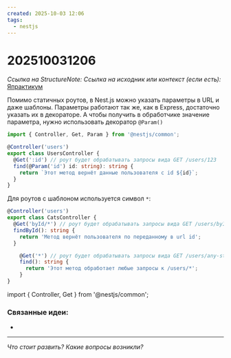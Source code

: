 ```yaml
---
created: 2025-10-03 12:06
tags:
  - nestjs
---
```

# 202510031206
*Ссылка на StructureNote:*
*Ссылка на исходник или контекст (если есть):* [Япрактикум](https://practicum.yandex.ru/learn/backend-nodejs/courses/a4214ab0-2146-4152-b90e-651bf4c7ca5e/sprints/564244/topics/1df920a3-5c6a-4fcd-884c-0f66136c2b56/lessons/c38ca5aa-94de-4791-ab42-75f56d3ae370/)

Помимо статичных роутов, в Nest.js можно указать параметры в URL и даже шаблоны. Параметры работают так же, как в Express, достаточно указать их в декораторе. А чтобы получить в обработчике значение параметра, нужно использовать декоратор `@Param()`
```ts
import { Controller, Get, Param } from '@nestjs/common';

@Controller('users')
export class UsersController {
  @Get(':id') // роут будет обрабатывать запросы вида GET /users/123
  find(@Param('id') id: string): string {
    return `Этот метод вернёт данные пользователя с id ${id}`;
  }
}
```
Для роутов с шаблоном используется символ `*`:
```ts
@Controller('users')
export class CatsController {
  @Get('byId/*') // роут будет обрабатывать запросы вида GET /users/byId/any-string
  findById(): string {
    return 'Метод вернёт пользователя по переданному в url id';
  }

    @Get('*') // роут будет обрабатывать запросы вида GET /users/any-string
    find(): string {
      return 'Этот метод обработает любые запросы к /users/*';
    }
}
```
import { Controller, Get } from '@nestjs/common';


### Связанные идеи:
* 
---

*Что стоит развить? Какие вопросы возникли?*